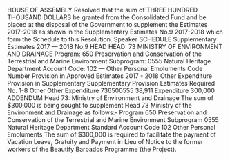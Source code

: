 HOUSE OF ASSEMBLY
Resolved that the sum of THREE HUNDRED THOUSAND DOLLARS be granted from the Consolidated Fund and be placed at the disposal of the Government to supplement the Estimates 2017-2018 as shown in the Supplementary Estimates No.9 2017-2018 which form the Schedule to this Resolution.
Speaker
SCHEDULE
Supplementary Estimates 2017 — 2018 No.9
HEAD HEAD: 73 MINISTRY OF ENVIRONMENT AND DRAINAGE Program: 650 Preservation and Conservation of the Terrestrial and Marine Environment Subprogram: 0555 Natural Heritage Department Account Code: 102 — Other Personal Emoluments Code Number Provision in Approved Estimates 2017 - 2018 Other Expenditure Provision in Supplementary Supplementary Provision Estimates Required No. 1-8 Other Other Expenditure 736500555 38,911 Expenditure 300,000
ADDENDUM
Head 73: Ministry of Environment and Drainage
The sum of $300,000 is being sought to supplement Head 73 Ministry of the Environment and Drainage as follows:-
Program 650 Preservation and Conservation of the Terrestrial and Marine Environment
Subprogram 0555 Natural Heritage Department
Standard Account Code 102 Other Personal Emoluments
The sum of $300,000 is required to facilitate the payment of Vacation Leave, Gratuity and Payment in Lieu of Notice to the former workers of the Beautify Barbados Programme (the Project).
